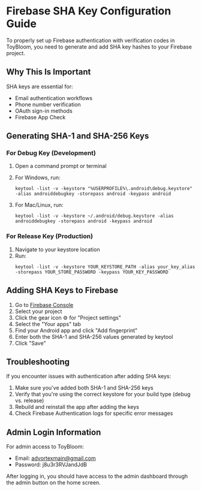 # Firebase SHA Key Configuration Guide

To properly set up Firebase authentication with verification codes in ToyBloom, you need to generate and add SHA key hashes to your Firebase project.

## Why This Is Important

SHA keys are essential for:
- Email authentication workflows
- Phone number verification
- OAuth sign-in methods
- Firebase App Check

## Generating SHA-1 and SHA-256 Keys

### For Debug Key (Development)

1. Open a command prompt or terminal
2. For Windows, run:
   ```
   keytool -list -v -keystore "%USERPROFILE%\.android\debug.keystore" -alias androiddebugkey -storepass android -keypass android
   ```

3. For Mac/Linux, run:
   ```
   keytool -list -v -keystore ~/.android/debug.keystore -alias androiddebugkey -storepass android -keypass android
   ```

### For Release Key (Production)

1. Navigate to your keystore location
2. Run:
   ```
   keytool -list -v -keystore YOUR_KEYSTORE_PATH -alias your_key_alias -storepass YOUR_STORE_PASSWORD -keypass YOUR_KEY_PASSWORD
   ```

## Adding SHA Keys to Firebase

1. Go to [Firebase Console](https://console.firebase.google.com/)
2. Select your project
3. Click the gear icon ⚙️ for "Project settings"
4. Select the "Your apps" tab
5. Find your Android app and click "Add fingerprint"
6. Enter both the SHA-1 and SHA-256 values generated by keytool
7. Click "Save"

## Troubleshooting

If you encounter issues with authentication after adding SHA keys:
1. Make sure you've added both SHA-1 and SHA-256 keys
2. Verify that you're using the correct keystore for your build type (debug vs. release)
3. Rebuild and reinstall the app after adding the keys
4. Check Firebase Authentication logs for specific error messages

## Admin Login Information

For admin access to ToyBloom:
- Email: advortexmain@gmail.com
- Password: j8u3r3RVJandJdB

After logging in, you should have access to the admin dashboard through the admin button on the home screen. 